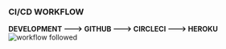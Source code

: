 ### CI/CD WORKFLOW

**DEVELOPMENT ---> GITHUB ---> CIRCLECI ---> HEROKU**
![workflow followed](https://coralogix.com/wp-content/uploads/2020/07/1.Overview-of-Architecture-min.png)
